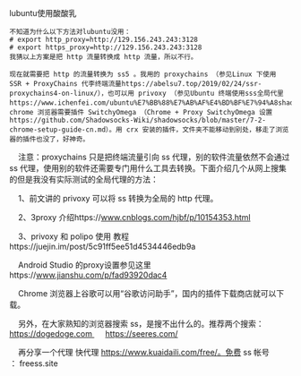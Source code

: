 lubuntu使用酸酸乳

    不知道为什么以下方法对lubuntu没用：
    # export http_proxy=http://129.156.243.243:3128
    # export https_proxy=http://129.156.243.243:3128    
    我猜以上方案是把 http 流量转换成 http 流量，所以不行。

    现在就需要把 http 的流量转换为 ss5 。我用的 proxychains （参见Linux 下使用 SSR + ProxyChains 代李终端流量https://abelsu7.top/2019/02/24/ssr-proxychains4-on-linux/），也可以用 privoxy （参见Ubuntu 终端使用sss全局代里https://www.ichenfei.com/ubuntu%E7%BB%88%E7%AB%AF%E4%BD%BF%E7%94%A8shadowssocks%E5%85%A8%E5%B1%80%E4%BB%A3%E7%90%86.html）。chrome 浏览器需要插件 SwitchyOmega （Chrome + Proxy SwitchyOmega 设置https://github.com/Shadowsocks-Wiki/shadowsocks/blob/master/7-2-chrome-setup-guide-cn.md）。用 crx 安装的插件，文件夹不能移动到别处，移走了浏览器的插件也没了，好神奇。

    注意：proxychains 只是把终端流量引向 ss 代理，别的软件流量依然不会通过 ss 代理，使用别的软件还需要专门用什么工具去转换。下面介绍几个从网上搜集的但是我没有实际测试的全局代理的方法：

    1、前文讲的 privoxy 可以将 ss 转换为全局的 http 代理。

    2、3proxy 介绍https://www.cnblogs.com/hjbf/p/10154353.html

    3、privoxy 和 polipo 使用 教程https://juejin.im/post/5c91ff5ee51d4534446edb9a

    Android Studio 的proxy设置参见这里https://www.jianshu.com/p/fad93920dac4

    Chrome 浏览器上谷歌可以用“谷歌访问助手”，国内的插件下载商店就可以下载。

    另外，在大家熟知的浏览器搜索 ss，是搜不出什么的。推荐两个搜索：https://dogedoge.com      https://seeres.com/

    再分享一个代理 快代理 https://www.kuaidaili.com/free/。免费 ss 帐号 ： freess.site
